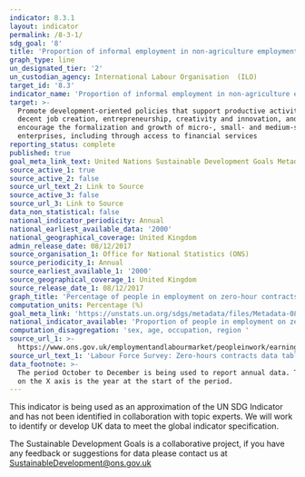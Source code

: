 ```yaml
---
indicator: 8.3.1
layout: indicator
permalink: /8-3-1/
sdg_goal: '8'
title: 'Proportion of informal employment in non‑agriculture employment, by sex'
graph_type: line
un_designated_tier: '2'
un_custodian_agency: International Labour Organisation  (ILO)
target_id: '8.3'
indicator_name: 'Proportion of informal employment in non‑agriculture employment, by sex'
target: >-
  Promote development-oriented policies that support productive activities,
  decent job creation, entrepreneurship, creativity and innovation, and
  encourage the formalization and growth of micro-, small- and medium-sized
  enterprises, including through access to financial services
reporting_status: complete
published: true
goal_meta_link_text: United Nations Sustainable Development Goals Metadata (PDF 231 KB)
source_active_1: true
source_active_2: false
source_url_text_2: Link to Source
source_active_3: false
source_url_3: Link to Source
data_non_statistical: false
national_indicator_periodicity: Annual
national_earliest_available_data: '2000'
national_geographical_coverage: United Kingdom
admin_release_date: 08/12/2017
source_organisation_1: Office for National Statistics (ONS)
source_periodicity_1: Annual
source_earliest_available_1: '2000'
source_geographical_coverage_1: United Kingdom
source_release_date_1: 08/12/2017
graph_title: 'Percentage of people in employment on zero-hour contracts '
computation_units: Percentage (%)
goal_meta_link: 'https://unstats.un.org/sdgs/metadata/files/Metadata-08-03-01.pdf'
national_indicator_available: 'Proportion of people in employment on zero-hours contracts '
computation_disaggregation: 'sex, age, occupation, region '
source_url_1: >-
  https://www.ons.gov.uk/employmentandlabourmarket/peopleinwork/earningsandworkinghours/datasets/zerohourssummarydatatables
source_url_text_1: 'Labour Force Survey: Zero-hours contracts data tables'
data_footnote: >-
  The period October to December is being used to report annual data. The date
  on the X axis is the year at the start of the period.
---
```

This indicator is being used as an approximation of the UN SDG Indicator and has not been identified in collaboration with topic experts. We will work to identify or develop UK data to meet the global indicator specification.

The Sustainable Development Goals is a collaborative project, if you have any feedback or suggestions for data please contact us at <SustainableDevelopment@ons.gov.uk>
